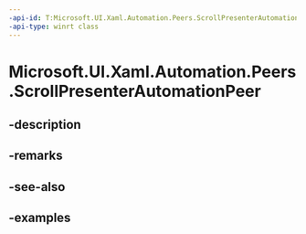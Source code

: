 ```yaml
---
-api-id: T:Microsoft.UI.Xaml.Automation.Peers.ScrollPresenterAutomationPeer
-api-type: winrt class
---
```


# Microsoft.UI.Xaml.Automation.Peers.ScrollPresenterAutomationPeer

<!--
public class ScrollPresenterAutomationPeer : Windows.UI.Xaml.Automation.Peers.FrameworkElementAutomationPeer
-->

## -description

## -remarks

## -see-also

## -examples

